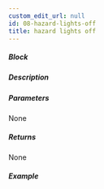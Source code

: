 ```yaml
---
custom_edit_url: null
id: 08-hazard-lights-off
title: hazard lights off
---
```


##### Block

<!-- image -->

##### Description

<!-- description -->

##### Parameters

None <!-- image -->

##### Returns

None

##### Example

<!-- image -->

